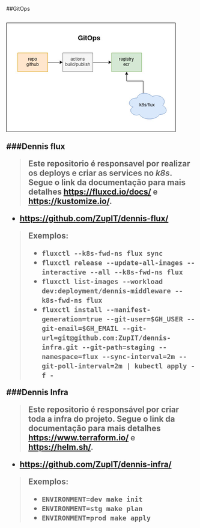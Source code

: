 ##GitOps <h2>
  
![Image of GitOps](img/gitops.jpg)

###Dennis flux

>Este repositorio é responsavel por realizar os deploys e criar as services no *k8s*.
>Segue o link da documentação para mais detalhes  <https://fluxcd.io/docs/> e <https://kustomize.io/>.

* https://github.com/ZupIT/dennis-flux/

>Exemplos:
> * ``fluxctl --k8s-fwd-ns flux sync``
> * ``fluxctl release --update-all-images --interactive --all --k8s-fwd-ns flux``
> * ``fluxctl list-images --workload dev:deployment/dennis-middleware --k8s-fwd-ns flux``
> * ``fluxctl install --manifest-generation=true --git-user=$GH_USER --git-email=$GH_EMAIL --git-url=git@github.com:ZupIT/dennis-infra.git --git-path=staging --namespace=flux --sync-interval=2m --git-poll-interval=2m | kubectl apply -f -``

###Dennis Infra
>Este repositorio é responsável por criar toda a infra do projeto.
>Segue o link da documentação para mais detalhes  <https://www.terraform.io/> e <https://helm.sh/>.

* https://github.com/ZupIT/dennis-infra/

>Exemplos:
> * ``ENVIRONMENT=dev make init``
> * ``ENVIRONMENT=stg make plan``
> * ``ENVIRONMENT=prod make apply``

